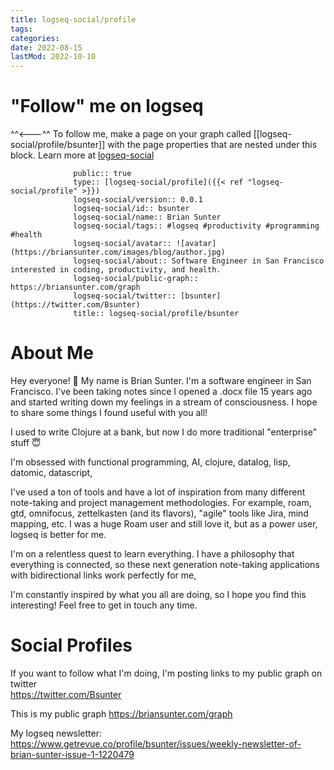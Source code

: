 ```yaml
---
title: logseq-social/profile
tags:
categories:
date: 2022-08-15
lastMod: 2022-10-10
---
```

# "Follow" me on logseq  

^^<---^^ To follow me, make a page on your graph called [[logseq-social/profile/bsunter]] with the page properties that are nested under this block. Learn more at [logseq-social](https://briansunter.com/graph/#/page/logseq-social)  

 
```
			  public:: true
			  type:: [logseq-social/profile]({{< ref "logseq-social/profile" >}})
			  logseq-social/version:: 0.0.1
			  logseq-social/id:: bsunter
			  logseq-social/name:: Brian Sunter
			  logseq-social/tags:: #logseq #productivity #programming #health
			  logseq-social/avatar:: ![avatar](https://briansunter.com/images/blog/author.jpg)
			  logseq-social/about:: Software Engineer in San Francisco interested in coding, productivity, and health.
			  logseq-social/public-graph:: https://briansunter.com/graph
			  logseq-social/twitter:: [bsunter](https://twitter.com/Bsunter)
			  title:: logseq-social/profile/bsunter
```

# About Me  

Hey everyone! 👋 My name is Brian Sunter. I'm a software engineer in San Francisco.  I've been taking notes since I opened a .docx file 15 years ago and started writing down my feelings in a stream of consciousness.  I hope to share some things I found useful with you all!  

I used to write Clojure at a bank, but now I do more traditional "enterprise" stuff 😇  

I'm obsessed with functional programming, AI, clojure, datalog, lisp, datomic, datascript,  

I've used a ton of tools and have a lot of inspiration from many different note-taking and project management methodologies. For example, roam, gtd, omnifocus, zettelkasten (and its flavors), "agile" tools like Jira, mind mapping, etc. I was a huge Roam user and still love it, but as a power user, logseq is better for me.  

I'm on a relentless quest to learn everything. I have a philosophy that everything is connected, so these next generation note-taking applications with bidirectional links work perfectly for me,  

I'm constantly inspired by what you all are doing, so I hope you find this interesting! Feel free to get in touch any time.  

# Social Profiles  

If you want to follow what I'm doing, I'm posting links to my public graph on twitter   
https://twitter.com/Bsunter  

This is my public graph https://briansunter.com/graph  

My logseq newsletter: https://www.getrevue.co/profile/bsunter/issues/weekly-newsletter-of-brian-sunter-issue-1-1220479  
